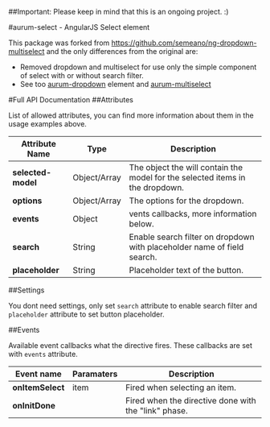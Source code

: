 ##Important: Please keep in mind that this is an ongoing project. :)

#aurum-select - AngularJS Select element

This package was forked from https://github.com/semeano/ng-dropdown-multiselect and the only differences from the original are:

* Removed dropdown and multiselect for use only the simple component of select with or without search filter.
* See too [aurum-dropdown](#) element and [aurum-multiselect](#)

#Full API Documentation
##Attributes

List of allowed attributes, you can find more information about them in the usage examples above.

| Attribute Name      | Type         | Description    |
| ------------------- | ------------ | -------------- |
| **selected-model**  | Object/Array | The object the will contain the model for the selected items in the dropdown. |
| **options**         | Object/Array | The options for the dropdown. |
| **events**          | Object       | vents callbacks, more information below. |
| **search**          | String       | Enable search filter on dropdown with placeholder name of field search. |
| **placeholder**     | String       | Placeholder text of the button. |

##Settings

You dont need settings, only set `search` attribute to enable search filter and `placeholder` attribute to set button placeholder.

##Events

Available event callbacks what the directive fires. These callbacks are set with `events` attribute.

| Event name  | Paramaters  | Description   |
| ----------- | ----------- | ------------- |
| **onItemSelect** | item | Fired when selecting an item. |
| **onInitDone** |  | Fired when the directive done with the "link" phase. |
